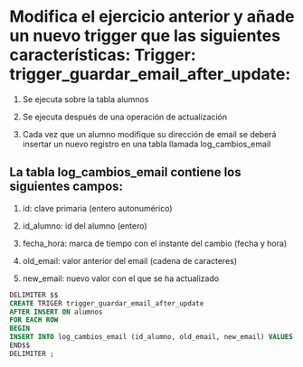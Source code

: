 # Modifica el ejercicio anterior y añade un nuevo trigger que las siguientes características: Trigger: trigger_guardar_email_after_update:

1. Se ejecuta sobre la tabla alumnos

2. Se ejecuta después de una operación de actualización

3. Cada vez que un alumno modifique su dirección de email se deberá insertar un nuevo registro en una tabla llamada log_cambios_email

## La tabla log_cambios_email contiene los siguientes campos:

1. id: clave primaria (entero autonumérico)

2. id_alumno: id del alumno (entero)

3. fecha_hora: marca de tiempo con el instante del cambio (fecha y hora)

4. old_email: valor anterior del email (cadena de caracteres)

5. new_email: nuevo valor con el que se ha actualizado

```SQL
DELIMITER $$
CREATE TRIGER trigger_guardar_email_after_update
AFTER INSERT ON alumnos
FOR EACH ROW
BEGIN
INSERT INTO log_cambios_email (id_alumno, old_email, new_email) VALUES ()
END$$
DELIMITER ;

```
